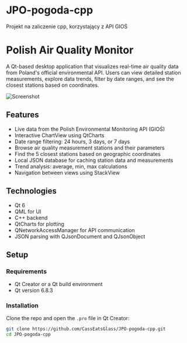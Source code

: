 # JPO-pogoda-cpp
Projekt na zaliczenie cpp, korzystający z API GIOŚ


# Polish Air Quality Monitor

A Qt-based desktop application that visualizes real-time air quality data from Poland's official environmental API. Users can view detailed station measurements, explore data trends, filter by date ranges, and see the closest stations based on coordinates.

![Screenshot](images/screenshot.png)

## Features

- Live data from the Polish Environmental Monitoring API (GIOŚ)
- Interactive ChartView using QtCharts
- Date range filtering: 24 hours, 3 days, or 7 days
- Browse air quality measurement stations and their parameters
- Find the 5 closest stations based on geographic coordinates
- Local JSON database for caching station data and measurements
- Trend analysis: average, min, max calculations
- Navigation between views using StackView

## Technologies
- Qt 6
- QML for UI
- C++ backend
- QtCharts for plotting
- QNetworkAccessManager for API communication
- JSON parsing with QJsonDocument and QJsonObject

## Setup

### Requirements

- Qt Creator or a Qt build environment
- Qt version 6.8.3

### Installation

Clone the repo and open the `.pro` file in Qt Creator:

```bash
git clone https://github.com/CassEatsGlass/JPO-pogoda-cpp.git
cd JPO-pogoda-cpp
